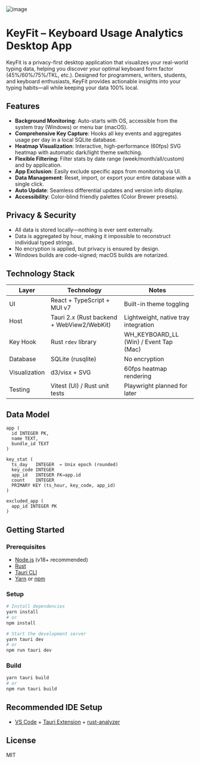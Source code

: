 ![image](https://github.com/user-attachments/assets/8782dbd9-36d2-4dd7-a3ea-a10c38651774)

# KeyFit – Keyboard Usage Analytics Desktop App

KeyFit is a privacy-first desktop application that visualizes your real-world typing data, helping you discover your optimal keyboard form factor (45%/60%/75%/TKL, etc.). Designed for programmers, writers, students, and keyboard enthusiasts, KeyFit provides actionable insights into your typing habits—all while keeping your data 100% local.

## Features

- **Background Monitoring**: Auto-starts with OS, accessible from the system tray (Windows) or menu bar (macOS).
- **Comprehensive Key Capture**: Hooks all key events and aggregates usage per day in a local SQLite database.
- **Heatmap Visualization**: Interactive, high-performance (60fps) SVG heatmap with automatic dark/light theme switching.
- **Flexible Filtering**: Filter stats by date range (week/month/all/custom) and by application.
- **App Exclusion**: Easily exclude specific apps from monitoring via UI.
- **Data Management**: Reset, import, or export your entire database with a single click.
- **Auto Update**: Seamless differential updates and version info display.
- **Accessibility**: Color-blind friendly palettes (Color Brewer presets).

## Privacy & Security

- All data is stored locally—nothing is ever sent externally.
- Data is aggregated by hour, making it impossible to reconstruct individual typed strings.
- No encryption is applied, but privacy is ensured by design.
- Windows builds are code-signed; macOS builds are notarized.

## Technology Stack

| Layer      | Technology                                 | Notes                                 |
|------------|--------------------------------------------|---------------------------------------|
| UI         | React + TypeScript + MUI v7                | Built-in theme toggling               |
| Host       | Tauri 2.x (Rust backend + WebView2/WebKit) | Lightweight, native tray integration  |
| Key Hook   | Rust `rdev` library                        | WH_KEYBOARD_LL (Win) / Event Tap (Mac)|
| Database   | SQLite (rusqlite)                          | No encryption                         |
| Visualization | d3/visx + SVG                           | 60fps heatmap rendering               |
| Testing    | Vitest (UI) / Rust unit tests              | Playwright planned for later          |

## Data Model

```text
app (
  id INTEGER PK,
  name TEXT,
  bundle_id TEXT
)

key_stat (
  ts_day   INTEGER  ← Unix epoch (rounded)
  key_code INTEGER
  app_id   INTEGER FK→app.id
  count    INTEGER
  PRIMARY KEY (ts_hour, key_code, app_id)
)

excluded_app (
  app_id INTEGER PK
)
```

## Getting Started

### Prerequisites

- [Node.js](https://nodejs.org/) (v18+ recommended)
- [Rust](https://www.rust-lang.org/tools/install)
- [Tauri CLI](https://tauri.app/v1/guides/getting-started/prerequisites/)
- [Yarn](https://yarnpkg.com/) or [npm](https://www.npmjs.com/)

### Setup

```bash
# Install dependencies
yarn install
# or
npm install

# Start the development server
yarn tauri dev
# or
npm run tauri dev
```

### Build

```bash
yarn tauri build
# or
npm run tauri build
```

## Recommended IDE Setup

- [VS Code](https://code.visualstudio.com/) + [Tauri Extension](https://marketplace.visualstudio.com/items?itemName=tauri-apps.tauri-vscode) + [rust-analyzer](https://marketplace.visualstudio.com/items?itemName=rust-lang.rust-analyzer)

## License

MIT
